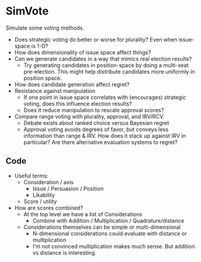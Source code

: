 # SimVote

Simulate some voting methods.
* Does strategic voting do better or worse for plurality? Even when issue-space is 1-D?
* How does dimensionality of issue space affect things?
* Can we generate candidates in a way that mimics real election results?
  * Try generating candidates in position-space by doing a multi-seat pre-election. This
    might help distribute candidates more uniformly in position space.
* How does candidate generation affect regret?
* Resistance against manipulation
  * If one point in issue space correlates with (encourages) strategic voting, does this influence election results?
  * Does it reduce manipulation to rescale approval scores?
* Compare range voting with plurality, approval, and IRV/RCV.
  * Debate exists about ranked choice versus Bayesian regret
  * Approval voting avoids degrees of favor, but conveys less information than range & IRV.
    How does it stack up against IRV in particular? Are there alternative evaluation systems to
    regret?

## Code

* Useful terms:
  * Consideration / axis
    * Issue / Persuasion / Position
    * Likability
  * Score / utility
* How are scores combined?
  * At the top level we have a list of Considerations
    * Combine with Addition / Multiplication / Quadrature/distance
  * Considerations themselves can be simple or multi-dimensional
    * N-dimensional considerations could evaluate with distance or multiplication
    * I'm not convinced multiplication makes much sense. But addition vs distance is interesting.

